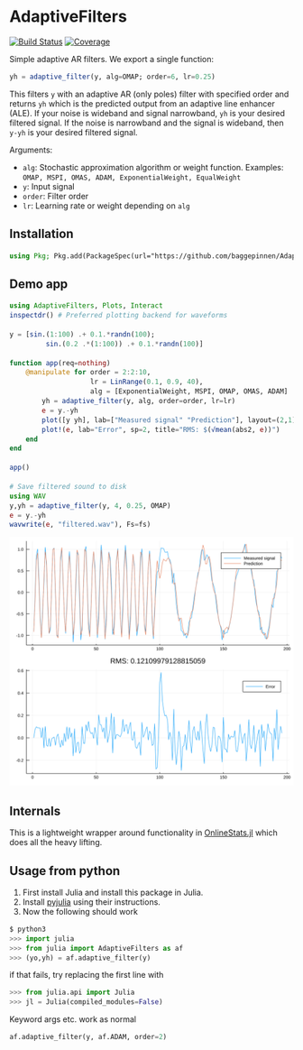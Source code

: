 # AdaptiveFilters

[![Build Status](https://travis-ci.org/baggepinnen/AdaptiveFilters.jl.svg?branch=master)](https://travis-ci.org/baggepinnen/AdaptiveFilters.jl)
[![Coverage](https://codecov.io/gh/baggepinnen/AdaptiveFilters.jl/branch/master/graph/badge.svg)](https://codecov.io/gh/baggepinnen/AdaptiveFilters.jl)


Simple adaptive AR filters. We export a single function:

```julia
yh = adaptive_filter(y, alg=OMAP; order=6, lr=0.25)
```
This filters `y` with an adaptive AR (only poles) filter with specified order and returns `yh` which is the predicted output from an adaptive line enhancer (ALE). If your noise is wideband and signal narrowband, `yh` is your desired filtered signal. If the noise is narrowband and the signal is wideband, then `y-yh` is your desired filtered signal.

Arguments:
- `alg`: Stochastic approximation algorithm or weight function. Examples: `OMAP, MSPI, OMAS, ADAM, ExponentialWeight, EqualWeight`
- `y`: Input signal
- `order`: Filter order
- `lr`: Learning rate or weight depending on `alg`

## Installation
```julia
using Pkg; Pkg.add(PackageSpec(url="https://github.com/baggepinnen/AdaptiveFilters.jl"))
```



## Demo app
```julia
using AdaptiveFilters, Plots, Interact
inspectdr() # Preferred plotting backend for waveforms

y = [sin.(1:100) .+ 0.1.*randn(100);
         sin.(0.2 .*(1:100)) .+ 0.1.*randn(100)]

function app(req=nothing)
    @manipulate for order = 2:2:10,
                    lr = LinRange(0.1, 0.9, 40),
                    alg = [ExponentialWeight, MSPI, OMAP, OMAS, ADAM]
        yh = adaptive_filter(y, alg, order=order, lr=lr)
        e = y.-yh
        plot([y yh], lab=["Measured signal" "Prediction"], layout=(2,1), show=false, sp=1)
        plot!(e, lab="Error", sp=2, title="RMS: $(√mean(abs2, e))")
    end
end

app()

# Save filtered sound to disk
using WAV
y,yh = adaptive_filter(y, 4, 0.25, OMAP)
e = y.-yh
wavwrite(e, "filtered.wav"), Fs=fs)
```
![window](figs/demo.svg)



## Internals
This is a lightweight wrapper around functionality in [OnlineStats.jl](https://github.com/joshday/OnlineStats.jl) which does all the heavy lifting.

## Usage from python
1. First install Julia and install this package in Julia.
2. Install [pyjulia](https://github.com/JuliaPy/pyjulia) using their instructions.
3. Now the following should work

```python
$ python3
>>> import julia
>>> from julia import AdaptiveFilters as af
>>> (yo,yh) = af.adaptive_filter(y)
```
if that fails, try replacing the first line with
```python
>>> from julia.api import Julia
>>> jl = Julia(compiled_modules=False)
```

Keyword args etc. work as normal
```python
af.adaptive_filter(y, af.ADAM, order=2)
```
